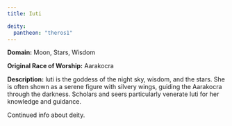 ```yaml
---
title: Iuti

deity: 
  pantheon: "theros1"
---
```


**Domain:** Moon, Stars, Wisdom

**Original Race of Worship:** Aarakocra

**Description:** Iuti is the goddess of the night sky, wisdom, and the stars. She is often shown as a serene figure with silvery wings, guiding the Aarakocra through the darkness. Scholars and seers particularly venerate Iuti for her knowledge and guidance.

<!--more-->

<div class="todo">Continued info about deity.</div>